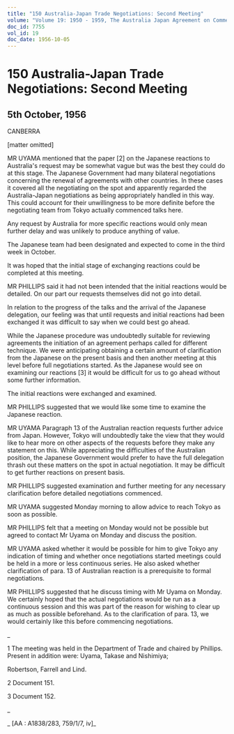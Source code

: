 ```yaml
---
title: "150 Australia-Japan Trade Negotiations: Second Meeting"
volume: "Volume 19: 1950 - 1959, The Australia Japan Agreement on Commerce"
doc_id: 7755
vol_id: 19
doc_date: 1956-10-05
---
```


# 150 Australia-Japan Trade Negotiations: Second Meeting

## 5th October, 1956

CANBERRA

[matter omitted]

MR UYAMA mentioned that the paper [2] on the Japanese reactions to Australia's request may be somewhat vague but was the best they could do at this stage. The Japanese Government had many bilateral negotiations concerning the renewal of agreements with other countries. In these cases it covered all the negotiating on the spot and apparently regarded the Australia-Japan negotiations as being appropriately handled in this way. This could account for their unwillingness to be more definite before the negotiating team from Tokyo actually commenced talks here.

Any request by Australia for more specific reactions would only mean further delay and was unlikely to produce anything of value.

The Japanese team had been designated and expected to come in the third week in October.

It was hoped that the initial stage of exchanging reactions could be completed at this meeting.

MR PHILLIPS said it had not been intended that the initial reactions would be detailed. On our part our requests themselves did not go into detail.

In relation to the progress of the talks and the arrival of the Japanese delegation, our feeling was that until requests and initial reactions had been exchanged it was difficult to say when we could best go ahead.

While the Japanese procedure was undoubtedly suitable for reviewing agreements the initiation of an agreement perhaps called for different technique. We were anticipating obtaining a certain amount of clarification from the Japanese on the present basis and then another meeting at this level before full negotiations started. As the Japanese would see on examining our reactions [3] it would be difficult for us to go ahead without some further information.

The initial reactions were exchanged and examined.

MR PHILLIPS suggested that we would like some time to examine the Japanese reaction.

MR UYAMA Paragraph 13 of the Australian reaction requests further advice from Japan. However, Tokyo will undoubtedly take the view that they would like to hear more on other aspects of the requests before they make any statement on this. While appreciating the difficulties of the Australian position, the Japanese Government would prefer to have the full delegation thrash out these matters on the spot in actual negotiation. It may be difficult to get further reactions on present basis.

MR PHILLIPS suggested examination and further meeting for any necessary clarification before detailed negotiations commenced.

MR UYAMA suggested Monday morning to allow advice to reach Tokyo as soon as possible.

MR PHILLIPS felt that a meeting on Monday would not be possible but agreed to contact Mr Uyama on Monday and discuss the position.

MR UYAMA asked whether it would be possible for him to give Tokyo any indication of timing and whether once negotiations started meetings could be held in a more or less continuous series. He also asked whether clarification of para. 13 of Australian reaction is a prerequisite to formal negotiations.

MR PHILLIPS suggested that he discuss timing with Mr Uyama on Monday. We certainly hoped that the actual negotiations would be run as a continuous session and this was part of the reason for wishing to clear up as much as possible beforehand. As to the clarification of para. 13, we would certainly like this before commencing negotiations.

_

1 The meeting was held in the Department of Trade and chaired by Phillips. Present in addition were: Uyama, Takase and Nishimiya;

Robertson, Farrell and Lind.

2 Document 151.

3 Document 152.

_

_ [AA : A1838/283, 759/1/7, iv]_
